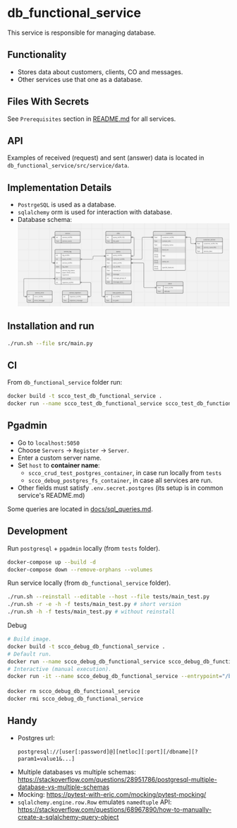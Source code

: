 # db_functional_service

This service is responsible for managing database.


## Functionality
* Stores data about customers, clients, CO and messages.
* Other services use that one as a database.


## Files With Secrets
See `Prerequisites` section in [README.md](../README.md) for all services.


## API
Examples of received (request) and sent (answer) data is located in `db_functional_service/src/service/data`.


## Implementation Details
* `PostrgeSQL` is used as a database.
* `sqlalchemy` orm is used for interaction with database.
* Database schema:
![models_schema](./docs/models_schema.jpg)

## Installation and run
```bash
./run.sh --file src/main.py
```

## CI
From `db_functional_service` folder run:
```bash
docker build -t scco_test_db_functional_service .
docker run --name scco_test_db_functional_service scco_test_db_functional_service pytest
```

## Pgadmin
* Go to `localhost:5050`
* Choose `Servers` -> `Register` -> `Server`.
* Enter a custom server name.
* Set `host` to **container name**:
  * `scco_crud_test_postgres_container`, in case run locally from `tests`
  * `scco_debug_postgres_fs_container`, in case all services are run.
* Other fields must satisfy `.env.secret.postgres` (its setup is in common service's README.md)

Some queries are located in [docs/sql_queries.md](docs/sql_queries.md).


## Development
Run `postgresql` + `pgadmin` locally (from `tests` folder).
```bash
docker-compose up --build -d
docker-compose down --remove-orphans --volumes
```

Run service locally (from `db_functional_service` folder).
```bash
./run.sh --reinstall --editable --host --file tests/main_test.py
./run.sh -r -e -h -f tests/main_test.py # short version
./run.sh -h -f tests/main_test.py # without reinstall
```

Debug
```bash
# Build image.
docker build -t scco_debug_db_functional_service .
# Default run.
docker run --name scco_debug_db_functional_service scco_debug_db_functional_service
# Interactive (manual execution).
docker run -it --name scco_debug_db_functional_service --entrypoint="/bin/bash" scco_debug_db_functional_service

docker rm scco_debug_db_functional_service
docker rmi scco_debug_db_functional_service
```


## Handy
* Postgres url:
  ```text
  postgresql://[user[:password]@][netloc][:port][/dbname][?param1=value1&...]
  ```
* Multiple databases vs multiple schemas: https://stackoverflow.com/questions/28951786/postgresql-multiple-database-vs-multiple-schemas
* Mocking: https://pytest-with-eric.com/mocking/pytest-mocking/
* `sqlalchemy.engine.row.Row` emulates `namedtuple` API: https://stackoverflow.com/questions/68967890/how-to-manually-create-a-sqlalchemy-query-object
